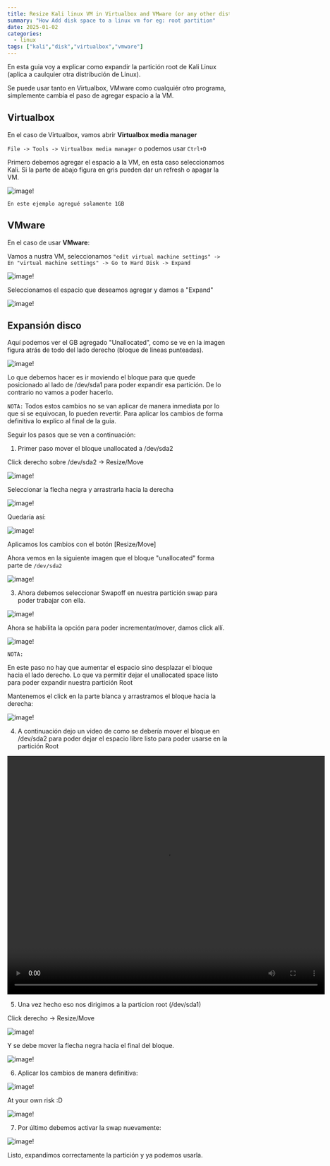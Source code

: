 ```yaml
---
title: Resize Kali linux VM in Virtualbox and VMware (or any other distro)
summary: "How Add disk space to a linux vm for eg: root partition"
date: 2025-01-02
categories:
  - linux
tags: ["kali","disk","virtualbox","vmware"]
---
```


En esta guia voy a explicar como expandir la partición root de Kali Linux (aplica a caulquier otra distribución de Linux).

Se puede usar tanto en Virtualbox, VMware como cualquiér otro programa, simplemente cambia el paso de agregar espacio a la VM.

## Virtualbox

En el caso de Virtualbox, vamos abrir **Virtualbox media manager** 

`File -> Tools -> Virtualbox media manager` o podemos usar `Ctrl+D`

 Primero debemos agregar el espacio a la VM, en esta caso seleccionamos Kali. Si la parte de abajo figura en gris pueden dar un refresh o apagar la VM.

![image!](/images/kali-vm/1-1.png)

`En este ejemplo agregué solamente 1GB`

## VMware 

En el caso de usar **VMware**:

<!-- En virtual machine settings --> 

Vamos a nustra VM, seleccionamos `"edit virtual machine settings" -> En "virtual machine settings" -> Go to Hard Disk -> Expand`

![image!](/images/kali-vm/vmware.png)

Seleccionamos el espacio que deseamos agregar y damos a "Expand"

![image!](/images/kali-vm/vmware2.png)


## Expansión disco

Aquí podemos ver el GB agregado "Unallocated", como se ve en la imagen figura atrás de todo del lado derecho (bloque de lineas punteadas).

![image!](/images/kali-vm/1b.png)

Lo que debemos hacer es ir moviendo el bloque para que quede posicionado al lado de /dev/sda1 para poder expandir esa partición. De lo contrario no vamos a poder hacerlo.

`NOTA:` Todos estos cambios no se van aplicar de manera inmediata por lo que si se equivocan, lo pueden revertir. Para aplicar los cambios de forma definitiva lo explico al final de la guia.

Seguir los pasos que se ven a continuación:

1) Primer paso mover el bloque unallocated a /dev/sda2


Click derecho sobre /dev/sda2 -> Resize/Move 

![image!](/images/kali-vm/2.png)

Seleccionar la flecha negra y arrastrarla hacia la derecha

![image!](/images/kali-vm/3.png)

Quedaría así:

![image!](/images/kali-vm/4.png)

Aplicamos los cambios con el botón  [Resize/Move]

Ahora vemos en la siguiente imagen que el bloque "unallocated" forma parte de `/dev/sda2`

![image!](/images/kali-vm/5.png)

3) Ahora debemos seleccionar Swapoff en nuestra partición swap para poder trabajar con ella.

![image!](/images/kali-vm/6.png)

Ahora se habilita la opción para poder incrementar/mover, damos click allí.

![image!](/images/kali-vm/7.png)

`NOTA:`

En este paso no hay que aumentar el espacio sino desplazar el bloque hacia el lado derecho. Lo que va permitir dejar el unallocated space listo para poder expandir nuestra partición Root

Mantenemos el click en la parte blanca y arrastramos el bloque hacia la derecha:

![image!](/images/kali-vm/8.png)  


4) A continuación dejo un video de como se debería mover el bloque en /dev/sda2 para poder dejar el espacio libre listo para poder usarse en la partición Root

<video src="/kali3.mp4" width="720" height="540" controls></video>


5) Una vez hecho eso nos dirigimos a la particion root (/dev/sda1)

Click derecho -> Resize/Move 

![image!](/images/kali-vm/10.png)

Y se debe mover la flecha negra hacia el final del bloque.

![image!](/images/kali-vm/11.png)


6) Aplicar los cambios de manera definitiva:

![image!](/images/kali-vm/12.png)


At your own risk :D

![image!](/images/kali-vm/13.png)

7) Por último debemos activar la swap nuevamente:

![image!](/images/kali-vm/14.png)


Listo, expandimos correctamente la partición y ya podemos usarla.












